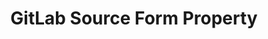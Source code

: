 ---
# -------------------------- #
#        CONTENT TYPE        #
# -------------------------- #

product-type: "connect"
content-type: "api-form"
form-type: "source"
key: "source-form-properties-gitlab-object"


# -------------------------- #
#        OBJECT INFO         #
# -------------------------- #

title: "GitLab Source Form Property"
api-type: "platform.gitlab"
display-name: "GitLab"

source-type: "saas"
docs-name: "gitlab"

description: ""


# -------------------------- #
#      OBJECT ATTRIBUTES     #
# -------------------------- #

uses-start-date: true

object-attributes:
  - name: "api_url"
    type: "string"
    required: true
    description: |
      The URL for the {{ form-property.display-name }} API. This value must be `https://gitlab.com/api/v3`.
      
    value: "https://gitlab.com/api/v3"

  - name: "private_token"
    type: "string"
    required: true
    description: |
      A {{ form-property.display-name }} Personal Access token. Refer to the [{{ form-property.display-name }} documentation]({{ doc-link }}) for instructions on generating this credential.
    value: "<PRIVATE_TOKEN>"

  - name: "groups"
    type: "string"
    required: false
    description: |
      **Note**: While providing this property is optional, either `projects` or `groups` must be provided. You may also provide both properties.

      {% capture attribute-behavior %}
      A space separated list of groups you want to track. How data is replicated using this property depends on the value of the `{{ attribute.name }}` property:

      - If `groups` is provided but `projects` is not, all group projects will be replicated.
      - If `groups` and `projects` are provided, the selected projects of the provided groups will be replicated.
      - If `projects` is provided but `groups` is not, all selected projects will be replicated.
      {% endcapture %}

      {{ attribute-behavior | flatify }}
    value: "your-org/group-a"

  - name: "projects"
    type: "string"
    required: false
    description: |
      **Note**: While providing this property is optional, either `projects` or `groups` must be provided. You may also provide both properties.

      A space-separated list of projects you want to track.

      For example: In an organization named `stitch`, there are two projects to track: `stitch-data` and `stitch-docs`. To track them, this value would be: `stitch/stitch-data stitch/stitch-docs`

      {{ attribute-behavior | flatify }}
    value: "your-org/project-a your-org/project-b"
---